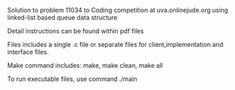 Solution to problem 11034 to Coding competition at uva.onlinejude.org using linked-list based queue data structure

Detail instructions can be found within pdf files

Files includes a single .c file or separate files for client,implementation and interface files.

Make command includes: make, make clean, make all

To run executable files, use command  ./main
